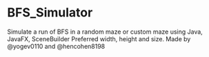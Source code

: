 # BFS_Simulator
Simulate a run of BFS in a random maze or custom maze using Java, JavaFX, SceneBuilder
Preferred width, height and size.
Made by @yogev0110 and @hencohen8198
